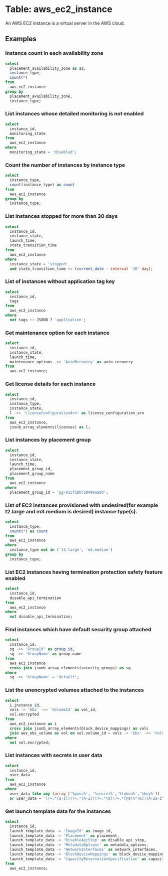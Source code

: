 # Table: aws_ec2_instance

An AWS EC2 instance is a virtual server in the AWS cloud.

## Examples

### Instance count in each availability zone

```sql
select
  placement_availability_zone as az,
  instance_type,
  count(*)
from
  aws_ec2_instance
group by
  placement_availability_zone,
  instance_type;
```

### List instances whose detailed monitoring is not enabled

```sql
select
  instance_id,
  monitoring_state
from
  aws_ec2_instance
where
  monitoring_state = 'disabled';
```

### Count the number of instances by instance type

```sql
select
  instance_type,
  count(instance_type) as count
from
  aws_ec2_instance
group by
  instance_type;
```

### List instances stopped for more than 30 days

```sql
select
  instance_id,
  instance_state,
  launch_time,
  state_transition_time
from
  aws_ec2_instance
where
  instance_state = 'stopped'
  and state_transition_time <= (current_date - interval '30' day);
```

### List of instances without application tag key

```sql
select
  instance_id,
  tags
from
  aws_ec2_instance
where
  not tags :: JSONB ? 'application';
```

### Get maintenance option for each instance

```sql
select
  instance_id,
  instance_state,
  launch_time,
  maintenance_options ->> 'AutoRecovery' as auto_recovery
from
  aws_ec2_instance;
```

### Get license details for each instance

```sql
select
  instance_id,
  instance_type,
  instance_state,
  l ->> 'LicenseConfigurationArn' as license_configuration_arn
from
  aws_ec2_instance,
  jsonb_array_elements(licenses) as l;
```

### List instances by placement group

```sql
select
  instance_id,
  instance_state,
  launch_time,
  placement_group_id,
  placement_group_name
from
  aws_ec2_instance
where
  placement_group_id = 'pg-015f18b75049eaa0d';
```

### List of EC2 instances provisioned with undesired(for example t2.large and m3.medium is desired) instance type(s).

```sql
select
  instance_type,
  count(*) as count
from
  aws_ec2_instance
where
  instance_type not in ('t2.large', 'm3.medium')
group by
  instance_type;
```

### List EC2 instances having termination protection safety feature enabled

```sql
select
  instance_id,
  disable_api_termination
from
  aws_ec2_instance
where
  not disable_api_termination;
```

### Find instances which have default security group attached

```sql
select
  instance_id,
  sg ->> 'GroupId' as group_id,
  sg ->> 'GroupName' as group_name
from
  aws_ec2_instance
  cross join jsonb_array_elements(security_groups) as sg
where
  sg ->> 'GroupName' = 'default';
```

### List the unencrypted volumes attached to the instances

```sql
select
  i.instance_id,
  vols -> 'Ebs' ->> 'VolumeId' as vol_id,
  vol.encrypted
from
  aws_ec2_instance as i
  cross join jsonb_array_elements(block_device_mappings) as vols
  join aws_ebs_volume as vol on vol.volume_id = vols -> 'Ebs' ->> 'VolumeId'
where
  not vol.encrypted;
```

### List instances with secrets in user data

```sql
select
  instance_id,
  user_data
from
  aws_ec2_instance
where
  user_data like any (array ['%pass%', '%secret%','%token%','%key%'])
  or user_data ~ '(?=.*[a-z])(?=.*[A-Z])(?=.*\d)(?=.*[@$!%*?&])[A-Za-z\d@$!%*?&]';
```

### Get launch template data for the instances

```sql
select
  instance_id,
  launch_template_data -> 'ImageId' as image_id,
  launch_template_data -> 'Placement' as placement,
  launch_template_data -> 'DisableApiStop' as disable_api_stop,
  launch_template_data -> 'MetadataOptions' as metadata_options,
  launch_template_data -> 'NetworkInterfaces' as network_interfaces,
  launch_template_data -> 'BlockDeviceMappings' as block_device_mappings,
  launch_template_data -> 'CapacityReservationSpecification' as capacity_reservation_specification
from
  aws_ec2_instance;
```